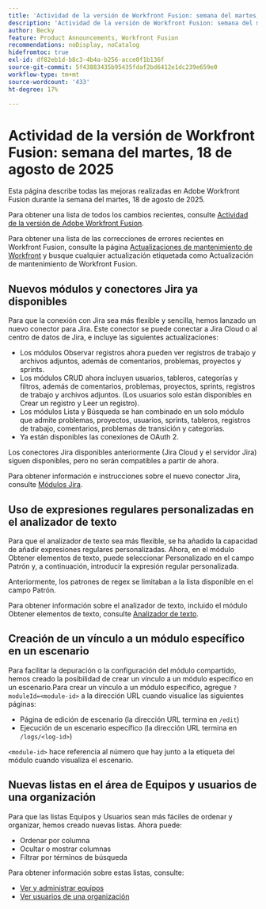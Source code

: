 ```yaml
---
title: 'Actividad de la versión de Workfront Fusion: semana del martes, 18 de agosto de 2025'
description: 'Actividad de la versión de Workfront Fusion: semana del martes, 18 de agosto de 2025'
author: Becky
feature: Product Announcements, Workfront Fusion
recommendations: noDisplay, noCatalog
hidefromtoc: true
exl-id: df82eb1d-b8c3-4b4a-b256-acce0f1b136f
source-git-commit: 5f43883435b95435fdaf2bd6412e1dc239e659e0
workflow-type: tm+mt
source-wordcount: '433'
ht-degree: 17%

---
```


# Actividad de la versión de Workfront Fusion: semana del martes, 18 de agosto de 2025

Esta página describe todas las mejoras realizadas en Adobe Workfront Fusion durante la semana del martes, 18 de agosto de 2025.

Para obtener una lista de todos los cambios recientes, consulte [Actividad de la versión de Adobe Workfront Fusion](/help/workfront-fusion/fusion-product-releases/fusion-release-activity.md).

Para obtener una lista de las correcciones de errores recientes en Workfront Fusion, consulte la página [Actualizaciones de mantenimiento de Workfront](https://experienceleague.adobe.com/en/docs/workfront-known-issues/releases/current-updates) y busque cualquier actualización etiquetada como Actualización de mantenimiento de Workfront Fusion.

## Nuevos módulos y conectores Jira ya disponibles

Para que la conexión con Jira sea más flexible y sencilla, hemos lanzado un nuevo conector para Jira. Este conector se puede conectar a Jira Cloud o al centro de datos de Jira, e incluye las siguientes actualizaciones:

* Los módulos Observar registros ahora pueden ver registros de trabajo y archivos adjuntos, además de comentarios, problemas, proyectos y sprints.
* Los módulos CRUD ahora incluyen usuarios, tableros, categorías y filtros, además de comentarios, problemas, proyectos, sprints, registros de trabajo y archivos adjuntos. (Los usuarios solo están disponibles en Crear un registro y Leer un registro).
* Los módulos Lista y Búsqueda se han combinado en un solo módulo que admite problemas, proyectos, usuarios, sprints, tableros, registros de trabajo, comentarios, problemas de transición y categorías.
* Ya están disponibles las conexiones de OAuth 2.

Los conectores Jira disponibles anteriormente (Jira Cloud y el servidor Jira) siguen disponibles, pero no serán compatibles a partir de ahora.

Para obtener información e instrucciones sobre el nuevo conector Jira, consulte [Módulos Jira](/help/workfront-fusion/references/apps-and-modules/third-party-connectors/jira-modules-new.md).

## Uso de expresiones regulares personalizadas en el analizador de texto

Para que el analizador de texto sea más flexible, se ha añadido la capacidad de añadir expresiones regulares personalizadas. Ahora, en el módulo Obtener elementos de texto, puede seleccionar Personalizado en el campo Patrón y, a continuación, introducir la expresión regular personalizada.

Anteriormente, los patrones de regex se limitaban a la lista disponible en el campo Patrón.

Para obtener información sobre el analizador de texto, incluido el módulo Obtener elementos de texto, consulte [Analizador de texto](/help/workfront-fusion/references/apps-and-modules/tools-and-transformers/text-parser.md).

## Creación de un vínculo a un módulo específico en un escenario

Para facilitar la depuración o la configuración del módulo compartido, hemos creado la posibilidad de crear un vínculo a un módulo específico en un escenario.Para crear un vínculo a un módulo específico, agregue `?moduleId=<module-id>` a la dirección URL cuando visualice las siguientes páginas:

* Página de edición de escenario (la dirección URL termina en `/edit`)
* Ejecución de un escenario específico (la dirección URL termina en `/logs/<log-id>`)

`<module-id>` hace referencia al número que hay junto a la etiqueta del módulo cuando visualiza el escenario.

## Nuevas listas en el área de Equipos y usuarios de una organización

Para que las listas Equipos y Usuarios sean más fáciles de ordenar y organizar, hemos creado nuevas listas. Ahora puede:

* Ordenar por columna
* Ocultar o mostrar columnas
* Filtrar por términos de búsqueda

Para obtener información sobre estas listas, consulte:

* [Ver y administrar equipos](/help/workfront-fusion/set-up-and-manage-workfront-fusion/set-up-and-manage-orgs-and-teams/manage-users-and-teams/view-and-manage-teams.md)
* [Ver usuarios de una organización](/help/workfront-fusion/set-up-and-manage-workfront-fusion/set-up-and-manage-orgs-and-teams/manage-users-and-teams/view-users-in-an-org.md)
